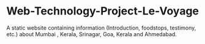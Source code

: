 # Web-Technology-Project-Le-Voyage
A static website containing information (Introduction, foodstops, testimony, etc.) about Mumbai , Kerala, Srinagar, Goa, Kerala and Ahmedabad.  
